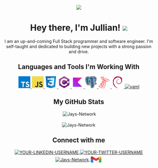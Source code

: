 <p align="center">
  <img src="https://media.giphy.com/media/M9gbBd9nbDrOTu1Mqx/giphy.gif" width="100" />
</p>
<h1 align="center">
  Hey there, I'm Jullian! 
  <img src="https://media.giphy.com/media/hvRJCLFzcasrR4ia7z/giphy.gif" width="30px"/>
</h1>

<p align="center">
  I am an up-and-coming Full Stack programmer and software engineer. I'm self-taught and dedicated to building new projects with a strong passion and drive.
</p>

<h2 align="center">Languages and Tools I'm Working With</h2>
<p align="center">
    <a href="https://www.typescriptlang.org/" target="_blank"> 
        <img src="https://raw.githubusercontent.com/devicons/devicon/master/icons/typescript/typescript-original.svg" alt="typescript" width="40" height="40"/> 
    </a>
    <a href="https://developer.mozilla.org/en-US/docs/Web/JavaScript" target="_blank"> 
        <img src="https://raw.githubusercontent.com/devicons/devicon/master/icons/javascript/javascript-original.svg" alt="javascript" width="40" height="40"/> 
    </a>
    <a href="https://www.w3.org/Style/CSS/" target="_blank">
        <img src="https://raw.githubusercontent.com/devicons/devicon/master/icons/css3/css3-original.svg" alt="css3" width="40" height="40"/>
    </a>
    <a href="https://www.cprogramming.com/" target="_blank"> 
        <img src="https://raw.githubusercontent.com/devicons/devicon/master/icons/csharp/csharp-original.svg" alt="csharp" width="40" height="40"/> 
    </a>
     <a href="https://kotlinlang.org" target="_blank"> 
        <img src="https://raw.githubusercontent.com/devicons/devicon/master/icons/kotlin/kotlin-original.svg" alt="kotlin" width="40" height="40"/> 
    </a>
    <a href="https://www.postgresql.org" target="_blank"> 
        <img src="https://raw.githubusercontent.com/devicons/devicon/master/icons/postgresql/postgresql-original.svg" alt="postgresql" width="40" height="40"/> 
    </a>
    <a href="https://www.microsoft.com/en-us/sql-server" target="_blank">
        <img src="https://raw.githubusercontent.com/devicons/devicon/master/icons/microsoftsqlserver/microsoftsqlserver-plain.svg" alt="mssql" width="40" height="40"/>
    </a>
    <a href="https://www.linux.org/" target="_blank"> 
        <img src="https://raw.githubusercontent.com/devicons/devicon/master/icons/debian/debian-original.svg" alt="debian" width="40" height="40"/> 
    </a>
    <a href="https://yaml.org/" target="_blank">
        <img src="https://cdn-icons-png.flaticon.com/128/9791/9791153.png" alt="yaml" width="40" height="40"/>
    </a>
</p>

<h2 align="center">My GitHub Stats</h2>
<p align="center">
  &nbsp;<img align="center" src="https://github-readme-stats-opal-iota-47.vercel.app/api?username=Jays-Network&show_icons=true&locale=en&theme=tokyonight" alt="Jays-Network" />
  <br/><br/>
  <img align="center" src="https://github-readme-stats.vercel.app/api/top-langs?username=Jays-Network&layout=compact&locale=en&theme=tokyonight" alt="Jays-Network" />
</p>

<h2 align="center">Connect with me</h2>
<p align="center">
    <a href="https://linkedin.com/in/YOUR-LINKEDIN-USERNAME" target="blank">
        <img align="center" src="https://raw.githubusercontent.com/rahuldkjain/github-profile-readme-generator/master/src/images/icons/Social/linked-in-alt.svg" alt="YOUR-LINKEDIN-USERNAME" height="30" width="40" />
    </a>
    <a href="https://twitter.com/YOUR-TWITTER-USERNAME" target="blank">
        <img align="center" src="https://raw.githubusercontent.com/rahuldkjain/github-profile-readme-generator/master/src/images/icons/Social/twitter.svg" alt="YOUR-TWITTER-USERNAME" height="30" width="40" />
    </a>
    <a href="https://stackoverflow.com/users/YOUR-USER-ID/YOUR-USERNAME" target="blank">
        <img align="center" src="https://raw.githubusercontent.com/rahuldkjain/github-profile-readme-generator/master/src/images/icons/Social/stack-overflow.svg" alt="Jays-Network" height="30" width="40" />
    </a>
    <a href="mailto:youremail@example.com">
        <img align="center" src="https://raw.githubusercontent.com/rahuldkjain/github-profile-readme-generator/master/src/images/icons/Social/gmail.svg" alt="jullian@jays-network.com" height="30" width="40" />
    </a>
</p>
